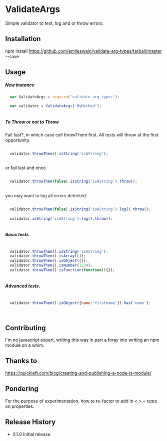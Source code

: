 ValidateArgs
============


Simple validator to test, log and or throw errors.

## Installation

  npm install https://github.com/emileswain/validate-arg-types/tarball/master --save
  

## Usage

##### New instance
```javascript
  var ValidateArgs = require('validate-arg-types');

  var validator = ValidateArgs('MyMethod');
  
```
  
##### To Throw or not to Throw
Fail fast?, in which case call throwThem first. All tests will throw at the first opportunity.

```javascript

  validator.throwThem().isString('isAString');
  
```

or fail last and once.

```javascript

  validator.throwThem(false).isString('isAString').throw();
  
```

you may want to log all errors detected.
```javascript

  validator.throwThem(false).isString('isAString').log().throw();
  
  validator.isString('isAString').log().throw();
  
```  
  
##### Basic tests
```javascript
  
  validator.throwThem().isString('isAString');
  validator.throwThem().isArray([]);
  validator.throwThem().isObject({});
  validator.throwThem().isNumber(1234);
  validator.throwThem().isFunction(function(){});
  
```  
  
##### Advanced tests.

```javascript
  
  validator.throwThem().isObject({name:'firstname'}).has('name');
  
  
```


## Contributing

I'm no javascript expert, writing this was in part a foray into writing an npm module on a whim.

## Thanks to 
https://quickleft.com/blog/creating-and-publishing-a-node-js-module/

## Pondering

For the purpose of experimentation, how to re-factor to add in <,>,= tests on properties.

## Release History

* 0.1.0 Initial release